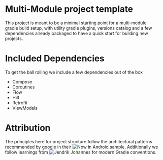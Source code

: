 Multi-Module project template
==============================

This project is meant to be a minimal starting point for a multi-module gradle build setup, with
utility gradle plugins, versions catalog and a few dependencies already packaged to have a quick
start for building new projects.

# Included Dependencies

To get the ball rolling we include a few dependencies out of the box

- Compose
- Coroutines
- Flow
- Hilt
- Retrofit
- ViewModels

# Attribution
The principles here for project structure follow the architectural patterns recommended by google in
their ![Now in Android](https://github.com/android/nowinandroid/ "Now in Android") sample.
Additionally we follow learnings from ![Jendrik Johannes](https://github.com/jjohannes "Jendrik Johannes") for modern Gradle conventions.